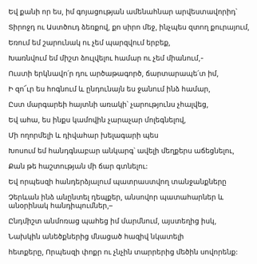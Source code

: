 Եվ քանի որ ես, իմ գոյացության ամենահնար արվեստավորիդ՝


Տիրոջդ ու Աստծուդ ձեռքով, քո սիրո մեջ, ինչպես զտող քուրայում,


Եռում եմ շարունակ ու չեմ պարզվում երբեք,


Խառնվում եմ միշտ ձուլվելու համար ու չեմ միանում,-


Ուստի երկնավո՛ր դու արծաթագործ, ճարտարապե՛տ իմ,


Ի զո՜ւր ես հոգնում և ընդունայն ես ջանում ինձ համար,


Ըստ մարգարեի հայտնի առակի՝ չարությունս չհալվեց,


Եվ ահա, ես ինքս կամովին չարաչար մոլեգնելով,


Մի ողորմելի և դիվահար խելագարի պես


Խոսում եմ հանդգնաբար անկարգ՝ ավելի մեղքերս աճեցնելու,


Քան թե հաշտության մի ճար գտնելու:


Եվ որպեսզի հանդերձյալում պատրաստվող տանջանքները


Չերևան ինձ անընտել դեպքեր, անսովոր պատահարներ և անօրինակ հանդիպումներ,–


Ընդմիշտ անմոռաց պահեց իմ մարմնում, այստեղից իսկ,


Նախկին անեծքներից մնացած հազիվ նկատելի


հետքերը, Որպեսզի փոքր ու չնչին տարրերից մեծին սովորենք: